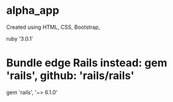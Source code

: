 # alpha_app
Created using HTML, CSS, Bootstrap, 

ruby '3.0.1'

# Bundle edge Rails instead: gem 'rails', github: 'rails/rails'
gem 'rails', '~> 6.1.0'

